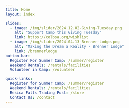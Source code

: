 ```yaml
---
title: Home
layout: index

slides:
  - image: /img/slider/2024.12.02-Giving-Tuesday.png
    alt: "Support Camp this Giving Tuesday"
    link: https://colbsa.org/wishlist
  - image: /img/slider/2024.04.13-Brenner-Lodge.png
    alt: "Making the Dream a Reality - Brenner Lodge"
    link: /brennerlodge
button-bar:
  Register For Summer Camp: /summer/register
  Weekend Rentals: /rentals/facilities
  Volunteer in Camp: /volunteer

quick-links:
  Register for Summer Camp: /summer/register
  Weekend Rentals: /rentals/facilities
  Resica Falls Trading Post: /store
  Contact Us: /contact
---
```

